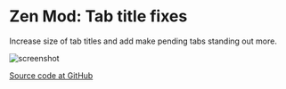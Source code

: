 
# Zen Mod: Tab title fixes

Increase size of tab titles and add make pending tabs standing out more.

![screenshot](./tab-title-fix.png)

[Source code at GitHub](https://github.com/psu/zen-mods)
